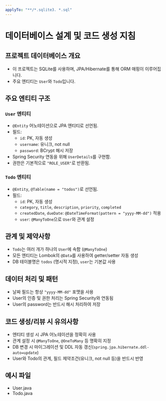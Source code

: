 ```yaml
---
applyTo: "**/*.sqlite3. *.sql"
---
```


# 데이터베이스 설계 및 코드 생성 지침

## 프로젝트 데이터베이스 개요

- 이 프로젝트는 SQLite를 사용하며, JPA/Hibernate를 통해 ORM 매핑이 이루어집니다.
- 주요 엔티티는 `User`와 `Todo`입니다.

## 주요 엔티티 구조

### `User` 엔티티
- `@Entity` 어노테이션으로 JPA 엔티티로 선언됨.
- 필드:
  - `id`: PK, 자동 생성
  - `username`: 유니크, not null
  - `password`: BCrypt 해시 저장
- Spring Security 연동을 위해 `UserDetails`를 구현함.
- 권한은 기본적으로 `"ROLE_USER"`로 반환됨.

### `Todo` 엔티티
- `@Entity`, `@Table(name = "todos")`로 선언됨.
- 필드:
  - `id`: PK, 자동 생성
  - `category`, `title`, `description`, `priority`, `completed`
  - `createdDate`, `dueDate`: `@DateTimeFormat(pattern = "yyyy-MM-dd")` 적용
  - `user`: `@ManyToOne`으로 `User`와 관계 설정

## 관계 및 제약사항
- `Todo`는 여러 개가 하나의 `User`에 속함 (`@ManyToOne`)
- 모든 엔티티는 Lombok의 `@Data`를 사용하여 getter/setter 자동 생성
- DB 테이블명은 `todos` (명시적 지정), `user`는 기본값 사용

## 데이터 처리 및 패턴
- 날짜 필드는 항상 `"yyyy-MM-dd"` 포맷을 사용
- User의 인증 및 권한 처리는 Spring Security와 연동됨
- User의 password는 반드시 해시 처리하여 저장

## 코드 생성/리뷰 시 유의사항
- 엔티티 생성 시 JPA 어노테이션을 정확히 사용
- 관계 설정 시 `@ManyToOne`, `@OneToMany` 등 명확히 지정
- DB 변경 시 마이그레이션 및 DDL 자동 갱신(`spring.jpa.hibernate.ddl-auto=update`)
- User와 Todo의 관계, 필드 제약조건(유니크, not null 등)을 반드시 반영

## 예시 파일
- User.java
- Todo.java

